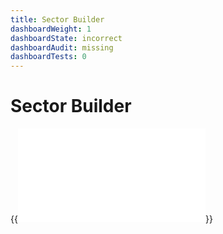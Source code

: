 ```yaml
---
title: Sector Builder
dashboardWeight: 1
dashboardState: incorrect
dashboardAudit: missing
dashboardTests: 0
---
```


# Sector Builder

{{<embed src="sector_builder.id"  lang="go" >}}
